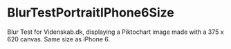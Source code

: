 # BlurTestPortraitIPhone6Size
Blur Test for Videnskab.dk, displaying a Piktochart image made with a 375 x 620 canvas. Same size as iPhone 6. 
